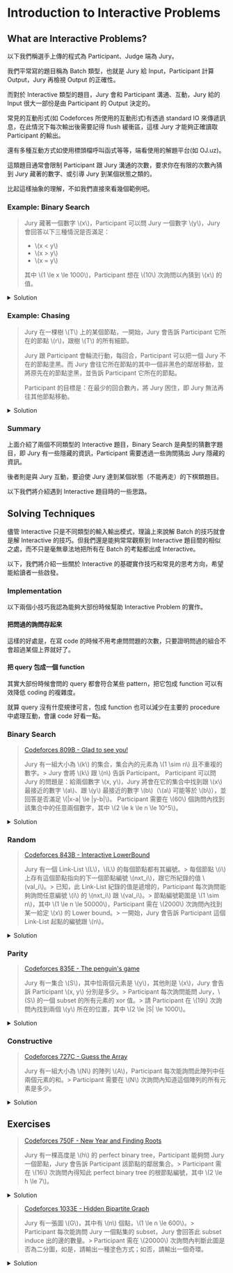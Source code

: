 # Introduction to Interactive Problems

## What are Interactive Problems?

以下我們稱選手上傳的程式為 Participant、Judge 端為 Jury。

我們平常寫的題目稱為 Batch 類型，也就是 Jury 給 Input，Participant 計算 Output，Jury 再檢視 Output 的正確性。

而對於 Interactive 類型的題目，Jury 會和 Participant 溝通、互動，Jury 給的 Input 很大一部份是由 Participant 的 Output 決定的。

常見的互動形式(如 Codeforces 所使用的互動形式)有透過 standard IO 來傳遞訊息，在此情況下每次輸出後需要記得 flush 緩衝區，這樣 Jury 才能夠正確讀取 Participant 的輸出。

還有多種互動方式如使用標頭檔呼叫函式等等，端看使用的解題平台(如 OJ.uz)。

這類題目通常會限制 Participant 跟 Jury 溝通的次數，要求你在有限的次數內猜到 Jury 藏著的數字、或引導 Jury 到某個狀態之類的。

比起這樣抽象的理解，不如我們直接來看幾個範例吧。

### Example: Binary Search

> Jury 藏著一個數字 \\(x\\)，Participant 可以問 Jury 一個數字 \\(y\\)，Jury 會回答以下三種情況是否滿足：
>
> - \\(x < y\\)
> - \\(x > y\\)
> - \\(x = y\\)
>
> 其中 \\(1 \le x \le 1000\\)，Participant 想在 \\(10\\) 次詢問以內猜到 \\(x\\) 的值。

<details><summary>Solution</summary>

同一般二分搜的分析，我們希望每次詢問將 \\(x\\) 的範圍縮的愈小愈好。

假設當前 \\(x\\) 可能在區間 \\([l, r]\\)，若我們詢問到的 \\(y \neq x\\)，那 \\(x\\) 可能在的區間會是 \\([l, y-1]\\) 或 \\( [y+1, r] \\)。

若我們考慮最差的情況，也就是 \\(x\\) 永遠落在有最多可能的區間，那不難知道 \\(y = \lfloor \dfrac{l+r}{2} \rfloor\\) 會是最佳的選擇，而我們每次詢問都能把 \\(x\\) 可能在的區間長度減少一半，於是我們最多會問 \\(\lceil lg1000\rceil = 10\\) 次。
</details>

### Example: Chasing

> Jury 在一棵樹 \\(T\\) 上的某個節點，一開始，Jury 會告訴 Participant 它所在的節點 \\(r\\)，跟樹 \\(T\\) 的所有細節。
>
> Jury 跟 Participant 會輪流行動，每回合，Participant 可以把一個 Jury 不在的節點塗黑。而 Jury 會往它所在節點的其中一個非黑色的鄰居移動，並將原先在的節點塗黑，並告訴 Participant 它所在的節點。
>
> Participant 的目標是：在最少的回合數內，將 Jury 困住，即 Jury 無法再往其他節點移動。

<details><summary>Solution</summary>

我們將 \\(T\\) 考慮為一棵以 \\(r\\) 為根的樹，則我們可以用 \\(f(i)\\) 代表 Jury 在 \\(i\\) 這個節點且 \\(i\\) 的父節點已經被塗黑時，Jury 最多能走幾步。

不難發現，\\(f(i)\\) 會是 \\(\{f(c) | c \in child_i\}\\) 這個集合中次大的 -- 令其為 \\(f(u)\\) -- 再加上 \\(1\\)。

因假設 \\(f(v)\\) 是該集合中最大的，對於 Participant 來說，若它塗黑的節點不在 \\(v\\) 的子樹中，那 Jury 自然會往接下來能有有最大步數的 \\(v\\) 走。而若塗黑的節點在 \\(v\\) 的子樹中卻不是 \\(v\\)，那 Jury 最差也能往 \\(u\\) 走。

所以 Participant 最佳的策略一定是將 \\(v\\) 塗黑，而我們能夠用計算出的 \\(f(i)\\) 與 Jury 互動，決定每回合該塗黑哪個節點。
</details>

### Summary

上面介紹了兩個不同類型的 Interactive 題目，Binary Search 是典型的猜數字題目，即 Jury 有一些隱藏的資訊，Participant 需要透過一些詢問猜出 Jury 隱藏的資訊。

後者則是與 Jury 互動，要迫使 Jury 達到某個狀態（不能再走）的下棋類題目。

以下我們將介紹遇到 Interactive 題目時的一些思路。

## Solving Techniques

儘管 Interactive 只是不同類型的輸入輸出模式，理論上來說解 Batch 的技巧就會是解 Interactive 的技巧。但我們還是能夠常常觀察到 Interactive 題目間的相似之處，而不只是毫無章法地把所有在 Batch 的考點都出成 Interactive。

以下，我們將介紹一些關於 Interactive 的基礎實作技巧和常見的思考方向，希望能給讀者一些啟發。

### Implementation

以下兩個小技巧我認為能夠大部份時候幫助 Interactive Problem 的實作。

#### 把問過的詢問存起來

這樣的好處是，在寫 code 的時候不用考慮問問題的次數，只要證明問過的組合不會超過某個上界就好了。

#### 把 query 包成一個 function

其實大部份時候會問的 query 都會符合某些 pattern，把它包成 function 可以有效降低 coding 的複雜度。

就算 query 沒有什麼規律可言，包成 function 也可以減少在主要的 procedure 中處理互動，會讓 code 好看一點。

### Binary Search

> [Codeforces 809B - Glad to see you!](https://codeforces.com/problemset/problem/809/B)
>
> Jury 有一組大小為 \\(k\\) 的集合，集合內的元素為 \\(1 \sim n\\) 且不重複的數字。> Jury 會將 \\(k\\) 跟 \\(n\\) 告訴 Participant。
> Participant 可以問 Jury 的問題是：給兩個數字 \\(x, y\\)，Jury 將會在它的集合中找到跟 \\(x\\) 最接近的數字 \\(a\\)、跟 \\(y\\) 最接近的數字 \\(b\\)（\\(a\\) 可能等於 \\(b\\)），並回答是否滿足 \\(|x-a| \le |y-b|\\)。
> Participant 需要在 \\(60\\) 個詢問內找到該集合中的任意兩個數字，其中 \\(2 \le k \le n \le 10^5\\)。

<details><summary>Solution</summary>

先考慮如何找到一個在集合中的元素，已知在區間 \\([l, r]\\) 中有至少一個元素，則我們可以詢問 \\(x = mid, y = mid+1\\)，其中 \\(mid = \lfloor \dfrac{l+r+1}{2} \rfloor \\)。如此一來，我們能知道 \\([l, mid]\\) 或 \\([mid+1, r]\\) 含有至少一個元素，如此一來遞迴下去，我們就能知道至少一個元素，令此元素為 \\(h\\)。

\\(h\\) 將區間 \\([1, n]\\) 分隔成了區間 \\([1, h-1]\\) 跟 \\([h+1, n]\\)，我們可以用一樣的方式遞迴找出各區間中的元素，但有可能此區間不包含任何元素，所以我們還需要用額外的一個詢問來確認找到的元素是否真的存在。

```cpp=
#include<bits/stdc++.h>
using namespace std;
typedef long long ll;

const ll N = 2e5 + 5;
const ll MOD = 1e9 + 7;
const ld pi = acos(-1);
const ll INF = (1LL<<60);

ll test(ll pos, ll flag = 0) {
    string ret;
    if (flag == 0) 
        cout << "1 " << pos-1 << " " << pos << "\n";
    else
        cout << "1 " << pos << " " << pos-1 << "\n";
    cin >> ret;
    return (flag ^ (ret == "NIE") ? 1 : 0);
}

ll isValid(ll pos, ll c) {
    string ret;
    cout << "1 " << pos << " " << c << "\n";
    cin >> ret;
    return (ret == "TAK");
}

ll get(ll l, ll r, ll flag = 0) { // [l, r)
    while (l < r-1) {
        ll mid = (l + r) >> 1;
        //cout << "Getting " << l << " " << r << " " << mid << "\n";
        if (!test(mid, flag))
            r = mid;
        else 
            l = mid;
    }
    return l;
}

void solve() {
    ll n, k;
    cin >> n >> k;
    ll a = get(1, n+1);
    ll b = get(1, a, 0), c = get(a+1, n+1, 1);
    if (b != a && isValid(b, a)) 
        cout << "2 " << a << " " << b << "\n";
    else
        cout << "2 " << a << " " << c << "\n";
}

int main () {
    solve();
    return 0;
}
```

以上的 code 中，唯一跟互動有關聯的 function 只有 test 跟 isValid 而已。

我令 test 回傳距離 pos 最近的數字是在左邊還是右邊，並用 flag 來控制如果左右兩邊一樣近的話要選誰。

而 isValid 是用在已經找到某個數字的情況下，確認任意數字是否存在集合內的 function。

get 這個函式則負責尋找在區間 \\([l, r)\\) 中任意一個存在集合中的數字。

</details>

### Random

> [Codeforces 843B - Interactive LowerBound](https://codeforces.com/problemset/problem/843/B)
>
> Jury 有一個 Link-List \\(L\\)，\\(L\\) 的每個節點都有其編號。> 每個節點 \\(i\\) 上存有這個節點指向的下一個節點編號 \\(nxt_i\\)，跟它所紀錄的值 \\(val_i\\)。> 已知，此 Link-List 紀錄的值是遞增的，Participant 每次詢問能夠詢問任意編號 \\(i\\) 的 \\(nxt_i\\) 跟 \\(val_i\\)。> 節點編號範圍是 \\(1 \sim n\\)，其中 \\(1 \le n \le 50000\\)，Participant 需在 \\(2000\\) 次詢問內找到某一給定 \\(x\\) 的 Lower bound。> 一開始，Jury 會告訴 Participant 這個 Link-List 起點的編號跟 \\(n\\)。

<details><summary>Solution</summary>

我們可以先詢問開始節點和其他 999 個隨機節點，在其中選擇最大的小於或等於 \\(x\\) 的 \\(val_i\\)，並以此節點 \\(i\\) 作為起點順序遍歷 Link-List，直到第一個 \\(val\\) 大於或等於 \\(x\\) 的。那麼該節點就會是答案。

此方法找不到正確的 Lower bound 的機率可以估計為：在正確答案之前的 \\(1000\\) 個節點，沒有任何一個被選中為隨機選擇的 \\(999\\)個節點，約為 \\((1-\dfrac{999}{n})^{1000} \approx 1.7 \times 10^{-9} \\)。

```cpp=
#include<bits/stdc++.h>
using namespace std;
typedef long long ll;
typedef pair<ll, ll> pll;
#define pb push_back 
#define mp make_pair
#define fi first
#define se second
#define SZ(_a) (ll)(_a).size()

const ll N = 5e4 + 5;
const ll MOD = 1e9 + 7;
const ll K = 1500;

ll n, start, x, ans = -1;
vector<ll> lis;
ll val[N], nxt[N];

void solve() {
    srand(clock());
    cin >> n >> start >> x;
    for (ll i = 1;i <= n; ++i) {
        if (i == start) continue;
        lis.pb(i);
    }
    random_shuffle(all(lis));
    lis.pb(start);
    reverse(all(lis));
    memset(val, -1, sizeof(val));
    for (ll i = 0;i < min(SZ(lis), K); ++i) {
        ll y = lis[i];
        cout << "? " << lis[i] << "\n";
        cin >> val[y] >> nxt[y];
        if (val[y] <= x && (ans == -1 || x-val[ans] >= x-val[y])) {
            ans = y;
        }
    }
    if (val[start] >= x) {
        cout << "! " << val[start] << "\n";
        return ;
    }
    while (ans != -1 && val[ans] < x) {
        if (nxt[ans] == -1) {
            ans = -1;
            break;
        }
        ans = nxt[ans];
        if (val[ans] == -1) {
            cout << "? " << ans << "\n";
            cin >> val[ans] >> nxt[ans];
        }
    }
    if (ans != -1) ans = val[ans];
    cout << "! " << ans << "\n";
}

int main () {
    solve();
    return 0;
}
```

這題由於詢問很單純，於是我就不把詢問包成 function 了。

code 中的 K 代表我們隨機遍歷的節點數。

</details>

### Parity

> [Codeforces 835E - The penguin's game](https://codeforces.com/problemset/problem/835/E)
>
> Jury 有一集合 \\(S\\)，其中恰兩個元素是 \\(y\\)，其他則是 \\(x\\)，Jury 會告訴 Participant \\(x, y\\) 分別是多少。> Participant 每次詢問能問 Jury，\\(S\\) 的一個 subset 的所有元素的 xor 值。> 請 Participant 在 \\(19\\) 次詢問內找到兩個 \\(y\\) 所在的位置，其中 \\(2 \le |S| \le 1000\\)。

<details><summary>Solution</summary>

- \\(x, y\\) 分別是多少其實不重要，我們令 \\(x = 0, y = 1\\)。

考慮我們隨便問一個 subset，能從他的答案裡知道什麼：

- \\(0\\)：要麼兩個 \\(y\\) 都在此 subset，要麼兩個 \\(y\\) 都在此 subset 的 complement。
- \\(1\\)：恰一個 \\(y\\) 在此 subset，恰一個 \\(y\\) 在此 subset 的 complement。

已知若某個 subset 裡只有一個 \\(y\\)，則我們可以用二分搜的方式知道此 \\(y\\) 的位置。

所以我們好像該試著用詢問把兩個 \\(y\\) 先分開，也就是嘗試得到一個 \\(1\\) 的答覆。

又已知兩個 \\(y\\) 的位置至少有一個 bit 不同，則我們可以枚舉每個 bit，詢問此 bit 是 0 的 subset。

則我們能夠在 \\(10\\) 次內將此兩個 \\(y\\) 分開來，接著能再用 \\(2 \times 9\\) 的詢問次數在此兩個 subset 內二分搜出 \\(y\\) 的位置。

但這樣太多詢問了，回想我們枚舉 bit 時，回覆是 \\(0\\) 的詢問其實告訴了我們這兩個 \\(y\\) 的某個 bit 是相同的，所以我們知道這兩個 \\(y\\) 的位置 xor 的結果。我們就只要搜一個 subset，再 xor 得到另一個 \\(y\\) 的位置就好了。

```cpp=
#include<bits/stdc++.h>
using namespace std;
typedef long long ll;
typedef pair<ll, ll> pll;
typedef long double ld;
#define pb push_back 
#define mp make_pair
#define fi first
#define se second
#define lwb lower_bound
#define SZ(_a) (ll)(_a).size()
#define SQ(_a) ((_a)*(_a))
#define all(_a) (_a).begin(), (_a).end()

const ll N = 2e5 + 5;
const ll MOD = 1e9 + 7;
const ll INF = (1LL<<60);

ll n, x, y;

ll ask(vector<ll>& rset) {
    if (SZ(rset) == 0) return 0;
    cout << "? " << SZ(rset) << " ";
    for (ll i = 0;i < SZ(rset); ++i) cout << rset[i]+1 << " \n"[i==SZ(rset)-1];
    ll ret = 0;
    cin >> ret;
    return (ret == (x^y) || ret == y);
}

void solve() {
    ll m = 0, l = 0, ans = 0, diff = 0;
    cin >> n >> x >> y;
    for (ll level = 0; (1<<level) < n; ++level) {
        vector<ll> rset;
        for (ll i = 0;i < n; ++i) if ((i>>level)&1) rset.pb(i);
        diff |= (ask(rset) << level);
        if ((diff>>level)&1) l = level;
        m = level;
    }
    for (ll level = m; level >= 0; --level) {
        vector<ll> rset;
        if (level > l) {
            for (ll i = 0;i < n; ++i) if (((i>>level)&1) && ((i>>l)&1)) rset.pb(i);
            if (ask(rset)) {
                ans |= (1<<level);
            }
        } else if (level < l) {
            for (ll i = 0;i < n; ++i) if ((i>>(level+1)) == (ans>>(level+1)) && ((i>>level)&1)) rset.pb(i); 
            if (ask(rset)) {
                ans |= (1<<level);
            }
        } else {
            ans |= (1<<level);
        }
    }
    ll a = ans+1, b = (ans^diff)+1;
    if (a > b) swap(a, b);
    cout << "! " << a << " " << b << "\n";
}

int main () {
    solve();
    return 0;
}
```

ask 這個函式會吃一個 vector 並詢問 Jury 這個 vector 中所有 element 的 xor 值。

</details>

### Constructive

> [Codeforces 727C - Guess the Array](https://codeforces.com/problemset/problem/727/C)
>
> Jury 有一組大小為 \\(N\\) 的陣列 \\(A\\)，Participant 每次能詢問此陣列中任兩個元素的和。> Participant 需要在 \\(N\\) 次詢問內知道這個陣列的所有元素是多少。

<details><summary>Solution</summary>

不難觀察到，把詢問想像成在一張 \\(N\\) 個點的圖上加入一條邊 \\(i, j\\)，則對於連通的節點而言，只要知道其中一個節點的值，我們就能推出另一個節點的值。

而要知道任一個節點的值，我們也可以構造出一個奇環，並透過解方程式的方式得知此奇環上的所有值。

於是我們的構造方式如下，將所有點 \\(2 \sim N\\) 都跟 \\(1\\) 建一條邊，並且建一條邊 \\(2, 3\\)，就能推出整個陣列。

```cpp=
#include<bits/stdc++.h>
using namespace std;
typedef long long ll;
typedef pair<ll, ll> pll;
#define pb push_back 
#define SZ(_a) (ll)(_a).size()

const ll N = 2e5 + 5;
const ll MOD = 1e9 + 7;
const ll INF = (1LL<<60);

ll get(ll a, ll b) { // a, b are 0-indexed
    cout << "? " << a+1 << " " << b+1 << "\n";
    ll ret;
    cin >> ret;
    return ret;
}

void solve() {
    ll n;
    cin >> n;
    vector<ll> ans(n), u(n);
    if ((n&1)) {
        ll sum = 0, os = 0;
        for (ll i = 0;i < n; ++i) {
            u[i] = get(i, (i+1)%n);
            sum += u[i];
            if (i&1) os += u[i];
        }
        sum >>= 1;
        ans[0] = sum - os;
        for (ll i = 0;i < n-1; ++i) ans[i+1] = u[i]-ans[i];
    } else {
        ll sum = 0, os = 0;
        for (ll i = 0;i < n; i += 2) {
            u[i] = get(i, (i+1)%n);
            sum += u[i];
        }
        for (ll i = 1;i < n-1; i += 2) {
            u[i] = get(i, (i+1)%n);
            os += u[i];
        }
        u[n-1] = sum - os;
        ans[0] = (get(0, n-2)-u[n-2]+u[n-1])/2;
        for (ll i = 0;i < n-1; ++i) ans[i+1] = u[i]-ans[i];
    }
    cout << "! " << ans << "\n";
}

int main () {
    solve();
    return 0;
}
```

</details>

## Exercises

> [Codeforces 750F - New Year and Finding Roots](https://codeforces.com/problemset/problem/750/F)
>
> Jury 有一棵高度是 \\(h\\) 的 perfect binary tree，Participant 能夠問 Jury 一個節點，Jury 會告訴 Participant 該節點的鄰居集合。> Participant 需在 \\(16\\) 次詢問內得知此 perfect binary tree 的根節點編號，其中 \\(2 \le h \le 7\\)。

<details><summary>Solution</summary>

隨便從一個點出發，我們知道沿著此點的各個鄰居往外走的最長路徑中，必定是往此點的父親走的路徑會長過兩個往此點子節點走的路徑。

所以我們可以隨便挑此點的兩個鄰居，看往外走的最長路徑長度，就能知道此點的哪個鄰居是父親。

這樣我們用了 \\(2h\\) 次詢問，知道了此點的父親，和此點的高度。

接著，對於已經知道其中一個子節點的點 \\(x\\)，我們也能用類似的方法在 \\(h\\) 此詢問內知道此點的父親是誰。

於是我們使用這樣的方式從開始節點一路往上走，直到我們知道高度已經超過 \\(5\\)，因為此時高度太高，用原本的方法會超過詢問限制，就改用 BFS 找到根。

</details>

> [Codeforces 1033E - Hidden Bipartite Graph](https://codeforces.com/problemset/problem/1033/E)
>
> Jury 有一張圖 \\(G\\)，其中有 \\(n\\) 個點，\\(1 \le n \le 600\\)。> Participant 每次能詢問 Jury 一個點集的 subset，Jury 會回答此 subset induce 出的邊的數量。> Participant 需在 \\(20000\\) 次詢問內判斷此圖是否為二分圖，如是，請輸出一種塗色方式；如否，請輸出一個奇環。

<details><summary>Solution</summary>

令 \\(Q(S)\\) 為 Jury 對 \\(S\\) 這個點集的回覆。

則任兩個 disjoint 的點集 \\(A\\),\\(B\\)，其中一端點在 \\(A\\)，另一端點在 \\(B\\) 的邊數為：\\(F(A, B) = Q(A \cup B) - Q(A) - Q(B)\\)。

若我們想找出任意，一端點在 \\(A\\)，另一端點在 \\(B\\) 的邊，我們可以用 \\(F\\) 這個 function，不斷將 \\(B\\) 跟 \\(A\\) 切半直到兩個集合的大小變為 \\(1\\)，就能找出此任意邊。

有了 \\(F\\) 這個 function，我們能夠每次詢問尚未與當前連通塊連通的點與當前連通塊的任意邊，蓋出 \\(G\\) 的 spanning forest，如此一來，就能點著色，再用一次詢問判斷是否為二分圖。找奇環也不難辦到。

</details>
